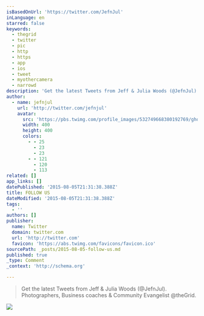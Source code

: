 ```yaml
---
isBasedOnUrl: 'https://twitter.com/JefnJul'
inLanguage: en
starred: false
keywords:
  - thegrid
  - twitter
  - pic
  - http
  - https
  - app
  - ios
  - tweet
  - myothercamera
  - narrowd
description: 'Get the latest Tweets from Jeff & Julia Woods (@JefnJul). Photographers,  Business coaches  & Community Evangelist @theGrid. '
author:
  - name: jefnjul
    url: 'http://twitter.com/jefnjul'
    avatar:
      src: 'https://pbs.twimg.com/profile_images/532749668380192769/ghd_-o8C_400x400.jpeg'
      width: 400
      height: 400
      colors:
        - - 25
          - 23
          - 23
        - - 121
          - 120
          - 113
related: []
app_links: []
datePublished: '2015-08-05T21:31:38.388Z'
title: FOLLOW US
dateModified: '2015-08-05T21:31:38.388Z'
tags:
  - ''
authors: []
publisher:
  name: Twitter
  domain: twitter.com
  url: 'http://twitter.com'
  favicon: 'https://abs.twimg.com/favicons/favicon.ico'
sourcePath: _posts/2015-08-05-follow-us.md
published: true
_type: Comment
_context: 'http://schema.org'

---
```

> Get the latest Tweets from Jeff & Julia Woods (@JefnJul). Photographers, Business coaches & Community Evangelist @theGrid. 

![](https://the-grid-user-content.s3-us-west-2.amazonaws.com/501d8c59-bdef-4e15-a736-2db91cf650c5.jpg)